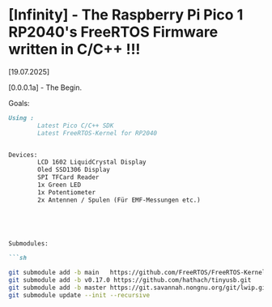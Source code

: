 # [Infinity] -  The Raspberry Pi Pico 1 RP2040's FreeRTOS Firmware written in C/C++ !!!

[19.07.2025] 

[0.0.0.1a] - The Begin.






Goals:

```md
Using :
        Latest Pico C/C++ SDK
        Latest FreeRTOS-Kernel for RP2040


Devices:
        LCD 1602 LiquidCrystal Display 
        Oled SSD1306 Display
        SPI TFCard Reader
        1x Green LED
        1x Potentiometer
        2x Antennen / Spulen (Für EMF-Messungen etc.)
        




Submodules:

```sh

git submodule add -b main   https://github.com/FreeRTOS/FreeRTOS-Kernel.git external/FreeRTOS
git submodule add -b v0.17.0 https://github.com/hathach/tinyusb.git      external/tinyusb
git submodule add -b master https://git.savannah.nongnu.org/git/lwip.git  external/lwip
git submodule update --init --recursive

```
